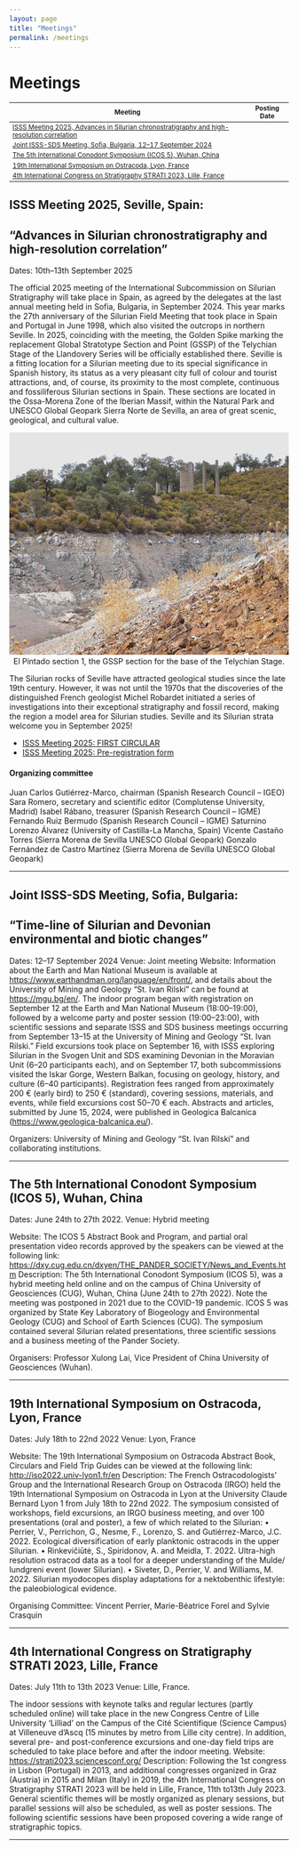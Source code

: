 ```yaml
---
layout: page
title: "Meetings"
permalink: /meetings
---
```

# Meetings

<style>
table { font-size:smaller; }
</style>


Meeting | Posting Date
--- | ---
[ISSS Meeting 2025, Advances in Silurian chronostratigraphy and high-resolution correlation](#5)  | 
[Joint ISSS-SDS Meeting, Sofia, Bulgaria, 12–17 September 2024](#4) | 
[The 5th International Conodont Symposium (ICOS 5), Wuhan, China](#3) | 
[19th International Symposium on Ostracoda, Lyon, France](#2) | 
[4th International Congress on Stratigraphy STRATI 2023, Lille, France](#1) | 


<a id="5"></a>
## ISSS Meeting 2025, Seville, Spain:
## “Advances in Silurian chronostratigraphy and high-resolution correlation”


Dates: 10th–13th September 2025

The official 2025 meeting of the International Subcommission on Silurian Stratigraphy will take place in Spain, as agreed by the delegates at the last annual meeting held in Sofia, Bulgaria, in September 2024. This year marks the 27th anniversary of the Silurian Field Meeting that took place in Spain and Portugal in June 1998, which also visited the outcrops in northern Seville. In 2025, coinciding with the meeting, the Golden Spike marking the replacement Global Stratotype Section and Point (GSSP) of the Telychian Stage of the Llandovery Series will be officially established there. Seville is a fitting location for a Silurian meeting due to its special significance in Spanish history, its status as a very pleasant city full of colour and tourist attractions, and, of course, its proximity to the most complete, continuous and fossiliferous Silurian sections in Spain. These sections are located in the Ossa-Morena Zone of the Iberian Massif, within the Natural Park and UNESCO Global Geopark Sierra Norte de Sevilla,
an area of great scenic, geological, and cultural value. 

<div align=center> <img src="images/GSSP4Telychian.jpg" width="600" height="400"></div>
<div align=center> El Pintado section 1, the GSSP section for the base of the Telychian Stage. </div>

The Silurian rocks of Seville have attracted geological studies since the late 19th century. However, it was not until the 1970s that the discoveries of the distinguished French geologist Michel Robardet initiated a series of investigations into their exceptional stratigraphy and fossil record, making the region a model area for Silurian studies.
Seville and its Silurian strata welcome you in September 2025!

* [ISSS Meeting 2025: FIRST CIRCULAR](files/Meeting_circular1.pdf)
* [ISSS Meeting 2025: Pre-registration form](files/pre-registration_form.docx)

#### Organizing committee
Juan Carlos Gutiérrez-Marco, chairman (Spanish Research Council – IGEO)
Sara Romero, secretary and scientific editor (Complutense University, Madrid)
Isabel Rábano, treasurer (Spanish Research Council – IGME)
Fernando Ruiz Bermudo (Spanish Research Council – IGME)
Saturnino Lorenzo Álvarez (University of Castilla-La Mancha, Spain)
Vicente Castaño Torres (Sierra Morena de Sevilla UNESCO Global Geopark)
Gonzalo Fernández de Castro Martínez (Sierra Morena de Sevilla UNESCO Global Geopark)

---
<a id="4"></a>
## Joint ISSS-SDS Meeting, Sofia, Bulgaria:
## “Time-line of Silurian and Devonian environmental and biotic changes”


Dates: 12–17 September 2024
Venue: Joint meeting
Website: Information about the Earth and Man National Museum is available at https://www.earthandman.org/language/en/front/, and details about the University of Mining and Geology “St. Ivan Rilski” can be found at https://mgu.bg/en/. The indoor program began with registration on September 12 at the Earth and Man National Museum (18:00–19:00), followed by a welcome party and poster session (19:00–23:00), with scientific sessions and separate ISSS and SDS business meetings occurring from September 13–15 at the University of Mining and Geology “St. Ivan Rilski.” Field excursions took place on September 16, with ISSS exploring Silurian in the Svogen Unit and SDS examining Devonian in the Moravian Unit (6–20 participants each), and on September 17, both subcommissions visited the Iskar Gorge, Western Balkan, focusing on geology, history, and culture (6–40 participants). Registration fees ranged from approximately 200 € (early bird) to 250 € (standard), covering sessions, materials, and events, while field excursions cost 50–70 € each. Abstracts and articles, submitted by June 15, 2024, were published in Geologica Balcanica (https://www.geologica-balcanica.eu/). 

Organizers: University of Mining and Geology “St. Ivan Rilski” and collaborating institutions.

---
<a id="3"></a>
## The 5th International Conodont Symposium (ICOS 5), Wuhan, China

Dates: June 24th to 27th 2022.
Venue: Hybrid meeting

Website: The ICOS 5 Abstract Book and Program, and partial oral presentation video records approved by the speakers can be viewed at the following link:
https://dxy.cug.edu.cn/dxyen/THE_PANDER_SOCIETY/News_and_Events.htm
Description: The 5th International Conodont Symposium (ICOS 5), was a hybrid meeting held online and on the campus of China University of Geosciences (CUG), Wuhan, China (June 24th to 27th 2022). Note the meeting was postponed in 2021 due to the COVID-19 pandemic. ICOS 5 was organized by State Key Laboratory of Biogeology and Environmental Geology (CUG) and School of Earth Sciences (CUG). The symposium contained several Silurian related presentations, three scientific sessions and a business meeting of the Pander Society.

Organisers: Professor Xulong Lai, Vice President of China University of Geosciences (Wuhan).


---
<a id="2"></a>
## 19th International Symposium on Ostracoda, Lyon, France

Dates: July 18th to 22nd 2022
Venue: Lyon, France

Website: The 19th International Symposium on Ostracoda Abstract Book, Circulars and Field Trip Guides can be viewed at the following link: http://iso2022.univ-lyon1.fr/en
Description: The French Ostracodologists’ Group and the International Research Group on Ostracoda (IRGO) held the 19th International Symposium on Ostracoda in Lyon at the University Claude Bernard Lyon 1 from July 18th to 22nd 2022. The symposium consisted of workshops, field excursions, an IRGO business meeting, and over 100 presentations (oral and poster), a few of which related to the Silurian:
• Perrier, V., Perrichon, G., Nesme, F., Lorenzo, S. and Gutiérrez-Marco, J.C. 2022. Ecological diversification of early planktonic ostracods in the upper Silurian.
• Rinkevičiūtė, S., Spiridonov, A. and Meidla, T. 2022. Ultra-high resolution ostracod data as a tool for a deeper understanding of the Mulde/ lundgreni event (lower Silurian).
• Siveter, D., Perrier, V. and Williams, M. 2022. Silurian myodocopes display adaptations for a nektobenthic lifestyle: the paleobiological evidence.

Organising Committee: Vincent Perrier, Marie-Béatrice Forel and Sylvie Crasquin


---
<a id="1"></a>
## 4th International Congress on Stratigraphy STRATI 2023, Lille, France

Dates: July 11th to 13th 2023
Venue: Lille, France. 

The indoor sessions with keynote talks and regular lectures (partly scheduled online) will take place in the new Congress Centre of Lille University ‘Lilliad’ on the Campus of the Cité Scientifique (Science Campus) at Villeneuve d’Ascq (15 minutes by metro from Lille city centre). In addition, several pre- and post-conference excursions and one-day field trips are scheduled to take place before and after the indoor meeting.
Website: https://strati2023.sciencesconf.org/
Description: Following the 1st congress in Lisbon (Portugal) in 2013, and additional congresses organized in Graz (Austria) in 2015 and Milan (Italy) in 2019, the 4th International Congress on Stratigraphy STRATI 2023 will be held in Lille, France, 11th to13th July 2023.
General scientific themes will be mostly organized as plenary sessions, but parallel sessions will also be scheduled, as well as poster sessions. The following scientific sessions have been proposed covering a wide range of stratigraphic topics.

---
